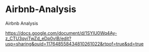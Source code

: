 # Airbnb-Analysis
Airbnb Analysis


https://docs.google.com/document/d/1SYlU0Wq4Ay-z_CTU3qviTwZd_eDp0vIB/edit?usp=sharing&ouid=117648558434810261022&rtpof=true&sd=true
